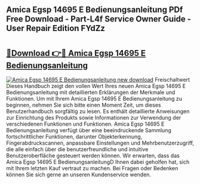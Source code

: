 ## Amica Egsp 14695 E Bedienungsanleitung PDf Free Download - Part-L4f Service Owner Guide - User Repair Edition FYdZz

# <h2><a href="http://df4euv.blite.top/?on=Amica+Egsp+14695+E+Bedienungsanleitung">🔗Download 👉🔴 Amica Egsp 14695 E Bedienungsanleitung</a></h2>

[![Amica Egsp 14695 E Bedienungsanleitung new download](https://i.imgur.com/lujVjoI.png)](http://df4euv.blite.top/?on=Amica+Egsp+14695+E+Bedienungsanleitung)
Freischaltwert Dieses Handbuch zeigt den vollen Wert Ihres neuen Amica Egsp 14695 E Bedienungsanleitung mit detaillierten Erklärungen der Merkmale und Funktionen. Um mit Ihrem Amica Egsp 14695 E Bedienungsanleitung zu beginnen, nehmen Sie sich bitte einen Moment Zeit, um dieses Benutzerhandbuch sorgfältig zu lesen. Es enthält detaillierte Anweisungen zur Einrichtung des Produkts sowie Informationen zur Verwendung der verschiedenen Funktionen und Funktionen. Amica Egsp 14695 E Bedienungsanleitung verfügt über eine beeindruckende Sammlung fortschrittlicher Funktionen, darunter Objekterkennung, Fingerabdruckscannen, anpassbare Einstellungen und Mehrbenutzerzugriff, die alle einfach über die benutzerfreundliche und intuitive Benutzeroberfläche gesteuert werden können. Wir erwarten, dass das Amica Egsp 14695 E BedienungsanleitungD Ihnen dabei geholfen hat, sich mit Ihrem letzten Kauf vertraut zu machen. Bei Fragen oder Bedenken können Sie sich gerne an unseren Kundenservice wenden.
